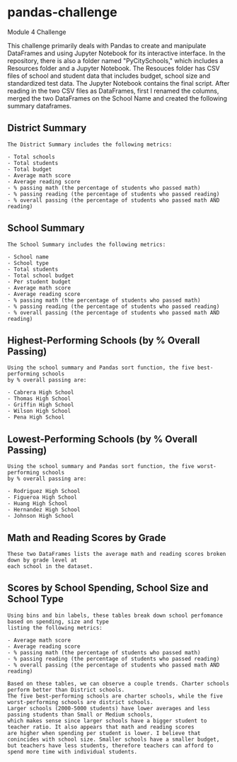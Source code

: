 # pandas-challenge
Module 4 Challenge


This challenge primarily deals with Pandas to create and manipulate DataFrames and using Jupyter Notebook for its interactive interface. In the repository, there is also a folder named "PyCitySchools," which includes a Resources folder and a Jupyter Notebook. The Resouces folder has CSV files of school and student data that includes budget, school size and standardized test data. The Jupyter Notebook contains the final script. After reading in the two CSV files as DataFrames, first I renamed the columns, merged the two DataFrames on the School Name and created the following summary dataframes.

## District Summary
    The District Summary includes the following metrics:

    - Total schools
    - Total students
    - Total budget
    - Average math score
    - Average reading score
    - % passing math (the percentage of students who passed math)
    - % passing reading (the percentage of students who passed reading)
    - % overall passing (the percentage of students who passed math AND reading)

## School Summary
    The School Summary includes the following metrics:

    - School name
    - School type
    - Total students
    - Total school budget
    - Per student budget
    - Average math score
    - Average reading score
    - % passing math (the percentage of students who passed math)
    - % passing reading (the percentage of students who passed reading)
    - % overall passing (the percentage of students who passed math AND reading)

## Highest-Performing Schools (by % Overall Passing)
    Using the school summary and Pandas sort function, the five best-performing schools 
    by % overall passing are:

    - Cabrera High School
    - Thomas High School
    - Griffin High School
    - Wilson High School
    - Pena High School

## Lowest-Performing Schools (by % Overall Passing)
    Using the school summary and Pandas sort function, the five worst-performing schools 
    by % overall passing are:

    - Rodriguez High School
    - Figueroa High School
    - Huang High School
    - Hernandez High School
    - Johnson High School 	

## Math and Reading Scores by Grade
    These two DataFrames lists the average math and reading scores broken down by grade level at 
    each school in the dataset.


## Scores by School Spending, School Size and School Type
    Using bins and bin labels, these tables break down school perfomance based on spending, size and type 
    listing the following metrics:

    - Average math score
    - Average reading score
    - % passing math (the percentage of students who passed math)
    - % passing reading (the percentage of students who passed reading)
    - % overall passing (the percentage of students who passed math AND reading)

    Based on these tables, we can observe a couple trends. Charter schools perform better than District schools. 
    The five best-performing schools are charter schools, while the five worst-performing schools are district schools. 
    Larger schools (2000-5000 students) have lower averages and less passing students than Small or Medium schools, 
    which makes sense since larger schools have a bigger student to teacher ratio. It also appears that math and reading scores 
    are higher when spending per student is lower. I believe that conincides with school size. Smaller schools have a smaller budget, 
    but teachers have less students, therefore teachers can afford to spend more time with individual students.
